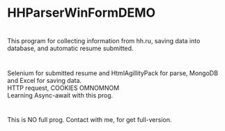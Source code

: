# HHParserWinFormDEMO

#
This program for collecting information from hh.ru, saving data into database, and automatic resume submitted.
#
Selenium for submitted resume and HtmlAgillityPack for parse, MongoDB and Excel for saving data.
<br>
HTTP request, COOKIES OMNOMNOM
<br>
Learning Async-await with this prog. 
#
This is NO full prog. Contact with me, for get full-version.
